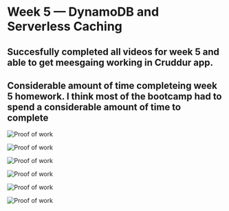 # Week 5 — DynamoDB and Serverless Caching
## Succesfully completed all videos for week 5 and able to get meesgaing working in Cruddur app.
## Considerable amount of time completeing week 5 homework. I think most of the bootcamp had to spend a considerable amount of time to complete

![Proof of work]()

![Proof of work]()

![Proof of work]()

![Proof of work]()

![Proof of work]()

![Proof of work]()
